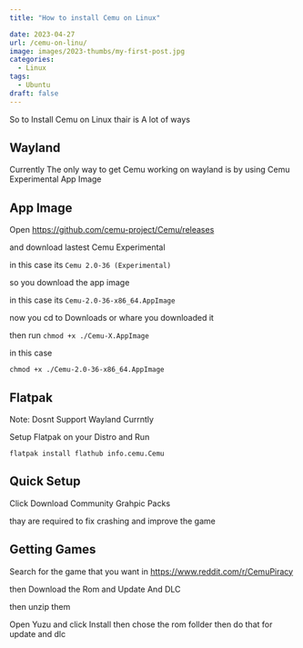 ```yaml
---
title: "How to install Cemu on Linux"

date: 2023-04-27
url: /cemu-on-linu/
image: images/2023-thumbs/my-first-post.jpg
categories:
  - Linux
tags:
  - Ubuntu
draft: false
---
```

<!--more-->
So to Install Cemu on Linux thair is A lot of ways


## Wayland
Currently The only way to get Cemu working on wayland is by using Cemu Experimental App Image


## App Image
Open https://github.com/cemu-project/Cemu/releases


and download lastest Cemu Experimental


in this case its `Cemu 2.0-36 (Experimental)`


so you download the app image


in this case its `Cemu-2.0-36-x86_64.AppImage`


now you cd to Downloads or whare you downloaded it

then run `chmod +x ./Cemu-X.AppImage`


in this case

`chmod +x ./Cemu-2.0-36-x86_64.AppImage`


## Flatpak
Note: Dosnt Support Wayland Currntly


Setup Flatpak on your Distro and Run


`flatpak install flathub info.cemu.Cemu`


## Quick Setup
Click Download Community Grahpic Packs


thay are required to fix crashing and improve the game


## Getting Games

Search for the game that you want in https://www.reddit.com/r/CemuPiracy


then Download the Rom and Update And DLC


then unzip them


Open Yuzu and click Install then chose the rom follder then do that for update and dlc